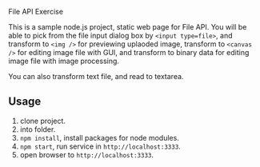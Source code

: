 File API Exercise

This is a sample node.js project, static web page for File API.
You will be able to pick from the file input dialog box by `<input type=file>`, and transform to `<img />` for previewing uplaoded image, transform to `<canvas />` for editing image file with GUI, and transform to binary data for editing image file with image processing.

You can also transform text file, and read to textarea.


## Usage

1. clone project.
2. into folder.
3. `npm install`, install packages for node modules.
4. `npm start`, run service in `http://localhost:3333`.
5. open browser to `http://localhost:3333`.
